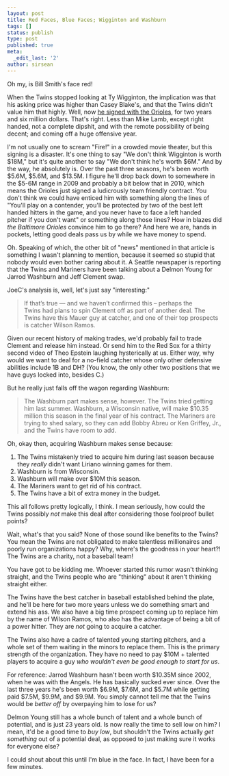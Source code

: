 ```yaml
---
layout: post
title: Red Faces, Blue Faces; Wigginton and Washburn
tags: []
status: publish
type: post
published: true
meta:
  _edit_last: '2'
author: sirsean
---
```

Oh my, is Bill Smith's face red!

When the Twins stopped looking at Ty Wigginton, the implication was that his asking price was higher than Casey Blake's, and that the Twins didn't value him that highly. Well, now <a href="http://blogs2.startribune.com/blogs/christensen/2009/02/03/tuesday-morning-update-wigginton-washburn/">he signed with the Orioles</a>, for two years and six million dollars. That's right. Less than Mike Lamb, except right handed, not a complete dipshit, and with the remote possibility of being decent; and coming off a huge offensive year.

I'm not usually one to scream "Fire!" in a crowded movie theater, but this signing is a disaster. It's one thing to say "We don't think Wigginton is worth $18M," but it's quite another to say "We don't think he's worth $6M." And by the way, he absolutely is. Over the past three seasons, he's been worth $5.6M, $5.6M, and $13.5M. I figure he'll drop back down to somewhere in the $5-6M range in 2009 and probably a bit below that in 2010, which means the Orioles just signed a ludicrously team friendly contract. You don't think we could have enticed him with something along the lines of "You'll play on a contender, you'll be protected by two of the best left handed hitters in the game, and you never have to face a left handed pitcher if you don't want" or something along those lines? How in blazes did <em>the Baltimore Orioles</em> convince him to go there? And here we are, hands in pockets, letting good deals pass us by while we have money to spend.

Oh. Speaking of which, the other bit of "news" mentioned in that article is something I wasn't planning to mention, because it seemed so stupid that nobody would even bother caring about it. A Seattle newspaper is reporting that the Twins and Mariners have been talking about a Delmon Young for Jarrod Washburn and Jeff Clement swap.

JoeC's analysis is, well, let's just say "interesting:"
<blockquote>If that’s true — and we haven’t confirmed this – perhaps the Twins had plans to spin Clement off as part of another deal. The Twins have this Mauer guy at catcher, and one of their top prospects is catcher Wilson Ramos.</blockquote>
Given our recent history of making trades, we'd probably fail to trade Clement and release him instead. Or send him to the Red Sox for a thirty second video of Theo Epstein laughing hysterically at us. Either way, why would we want to deal for a no-field catcher whose only other defensive abilities include 1B and DH? (You know, the only other two positions that we have guys locked into, besides C.)

But he really just falls off the wagon regarding Washburn:
<blockquote>The Washburn part makes sense, however. The Twins tried getting him last summer. Washburn, a Wisconsin native, will make $10.35 million this season in the final year of his contract. The Mariners are trying to shed salary, so they can add Bobby Abreu or Ken Griffey, Jr., and the Twins have room to add.</blockquote>
Oh, okay then, acquiring Washburn makes sense because:
<ol>
	<li>The Twins mistakenly tried to acquire him during last season because they <em>really</em> didn't want Liriano winning games for them.</li>
	<li>Washburn is from Wisconsin.</li>
	<li>Washburn will make over $10M this season.</li>
	<li>The Mariners want to get rid of his contract.</li>
	<li>The Twins have a bit of extra money in the budget.</li>
</ol>
This all follows pretty logically, I think. I mean seriously, how could the Twins possibly <em>not</em> make this deal after considering those foolproof bullet points?

Wait, what's that you said? None of those sound like benefits to the Twins? You mean the Twins are not obligated to make talentless millionaires and poorly run organizations happy? Why, where's the goodness in your heart?! The Twins are a charity, not a baseball team!

You have got to be kidding me. Whoever started this rumor wasn't thinking straight, and the Twins people who are "thinking" about it aren't thinking straight either.

The Twins have the best catcher in baseball established behind the plate, and he'll be here for two more years unless we do something smart and extend his ass. We also have a big time prospect coming up to replace him by the name of Wilson Ramos, who also has the advantage of being a bit of a power hitter. They are <em>not</em> going to acquire a catcher.

The Twins also have a cadre of talented young starting pitchers, and a whole set of them waiting in the minors to replace them. This is the primary strength of the organization. They have no need to pay $10M + talented players to acquire a guy <em>who wouldn't even be good enough to start for us</em>.

For reference: Jarrod Washburn hasn't been worth $10.35M since 2002, when he was with the Angels. He has basically sucked ever since. Over the last three years he's been worth $6.9M, $7.6M, and $5.7M while getting paid $7.5M, $9.9M, and $9.9M. You simply cannot tell me that the Twins would be <em>better off</em> by overpaying him to lose for us?

Delmon Young still has a whole bunch of talent and a whole bunch of potential, and is just 23 years old. Is now really the time to sell low on him? I mean, it'd be a good time to <em>buy low</em>, but shouldn't the Twins actually <em>get something</em> out of a potential deal, as opposed to just making sure it works for everyone else?

I could shout about this until I'm blue in the face. In fact, I have been for a few minutes.
